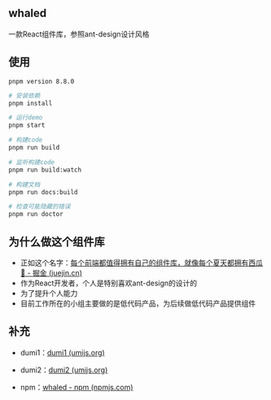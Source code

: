 ## whaled

一款React组件库，参照ant-design设计风格



## 使用

`pnpm version 8.8.0`

```bash
# 安装依赖
pnpm install

# 运行demo
pnpm start

# 构建code
pnpm run build

# 监听构建code
pnpm run build:watch

# 构建文档
pnpm run docs:build

# 检查可能隐藏的错误
pnpm run doctor
```



## 为什么做这个组件库

- 正如这个名字：[每个前端都值得拥有自己的组件库，就像每个夏天都拥有西瓜🍉 - 掘金 (juejin.cn)](https://juejin.cn/post/6983854006124675108)
- 作为React开发者，个人是特别喜欢ant-design的设计的
- 为了提升个人能力
- 目前工作所在的小组主要做的是低代码产品，为后续做低代码产品提供组件



## 补充

- dumi1：[dumi1 (umijs.org)](https://v1.d.umijs.org/zh-CN/config)
- dumi2：[dumi2 (umijs.org)](https://d.umijs.org/)

- npm：[whaled - npm (npmjs.com)](https://www.npmjs.com/package/whaled)
